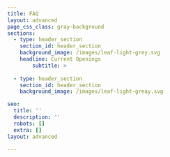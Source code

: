 ```yaml
---
title: FAQ
layout: advanced
page_css_class: gray-background
sections:
  - type: header_section
    section_id: header_section
    background_image: /images/leaf-light-grey.svg
    headline: Current Openings
        subtitle: >
      
  - type: header_section
    section_id: header_section
    background_image: /images/leaf-light-greay.svg

seo:
  title: ''
  description: ''
  robots: []
  extra: []
layout: advanced

---
```

